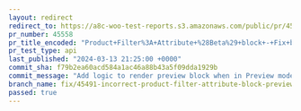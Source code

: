 ```yaml
---
layout: redirect
redirect_to: https://a8c-woo-test-reports.s3.amazonaws.com/public/pr/45558/api/index.html
pr_number: 45558
pr_title_encoded: "Product+Filter%3A+Attribute+%28Beta%29+block+-+Fix+block+preview"
pr_test_type: api
last_published: "2024-03-13 21:25:00 +0000"
commit_sha: f79b2ea60acd584a1ac46a88b43a5f09dda1929b
commit_message: "Add logic to render preview block when in Preview mode"
branch_name: fix/45491-incorrect-product-filter-attribute-block-preview
passed: true
---
```

